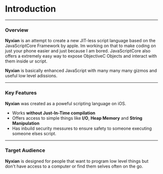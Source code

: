 # Introduction

---

### Overview

**Nyxian** is an attempt to create a new JIT-less script language based on the JavaScriptCore Framework by apple. Im working on that to make coding on just your phone easier and just because I am bored. JavaScriptCore also offers a extremely easy way to expose ObjectiveC Objects and interact with them inside ur script.

**Nyxian** is basically enhanced JavaScript with many many many gizmos and useful low level adissions.

***

### Key Features

**Nyxian** was created as a poweful scripting language on iOS.

- Works **without Just-In-Time compilation**
- Offers access to simple things like **I/O**, **Heap Memory** and **String Manipulation**
- Has inbuild security messures to ensure safety to someone executing someone elses script.

***

### Target Audience

**Nyxian** is designed for people that want to program low level things but don't have access to a computer or find them selves often on the go.
